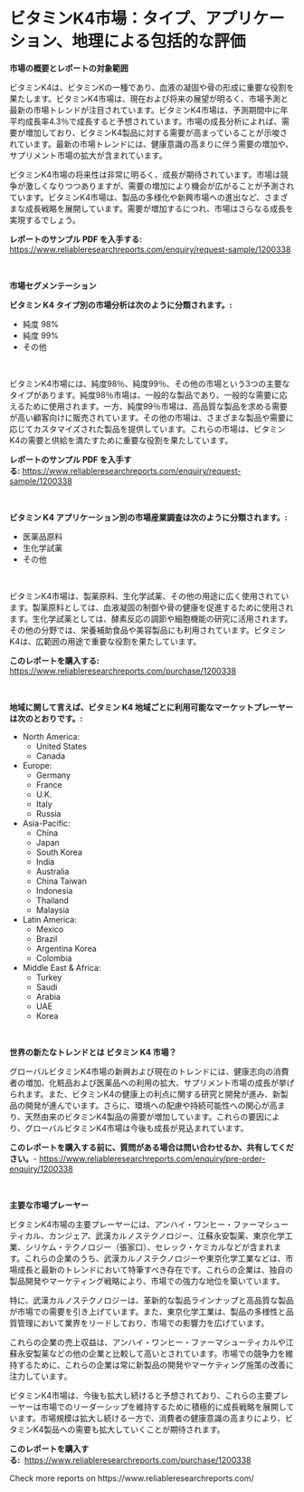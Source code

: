 <p><h1>ビタミンK4市場：タイプ、アプリケーション、地理による包括的な評価</h1></p><p><strong>市場の概要とレポートの対象範囲</strong></p>
<p><p>ビタミンK4は、ビタミンKの一種であり、血液の凝固や骨の形成に重要な役割を果たします。ビタミンK4市場は、現在および将来の展望が明るく、市場予測と最新の市場トレンドが注目されています。ビタミンK4市場は、予測期間中に年平均成長率4.3％で成長すると予想されています。市場の成長分析によれば、需要が増加しており、ビタミンK4製品に対する需要が高まっていることが示唆されています。最新の市場トレンドには、健康意識の高まりに伴う需要の増加や、サプリメント市場の拡大が含まれています。</p><p>ビタミンK4市場の将来性は非常に明るく、成長が期待されています。市場は競争が激しくなりつつありますが、需要の増加により機会が広がることが予測されています。ビタミンK4市場は、製品の多様化や新興市場への進出など、さまざまな成長戦略を展開しています。需要が増加するにつれ、市場はさらなる成長を実現するでしょう。</p></p>
<p><strong>レポートのサンプル PDF を入手する:</strong> <a href="https://www.reliableresearchreports.com/enquiry/request-sample/1200338">https://www.reliableresearchreports.com/enquiry/request-sample/1200338</a></p>
<p>&nbsp;</p>
<p><strong>市場セグメンテーション</strong></p>
<p><strong>ビタミン K4 タイプ別の市場分析は次のように分類されます。:</strong></p>
<p><ul><li>純度 98%</li><li>純度 99%</li><li>その他</li></ul></p>
<p>&nbsp;</p>
<p><p>ビタミンK4市場には、純度98％、純度99％、その他の市場という3つの主要なタイプがあります。純度98％市場は、一般的な製品であり、一般的な需要に応えるために使用されます。一方、純度99％市場は、高品質な製品を求める需要が高い顧客向けに販売されています。その他の市場は、さまざまな製品や需要に応じてカスタマイズされた製品を提供しています。これらの市場は、ビタミンK4の需要と供給を満たすために重要な役割を果たしています。</p></p>
<p><strong>レポートのサンプル PDF を入手する:</strong>&nbsp;<a href="https://www.reliableresearchreports.com/enquiry/request-sample/1200338">https://www.reliableresearchreports.com/enquiry/request-sample/1200338</a></p>
<p>&nbsp;</p>
<p><strong> ビタミン K4 アプリケーション別の市場産業調査は次のように分類されます。:</strong></p>
<p><ul><li>医薬品原料</li><li>生化学試薬</li><li>その他</li></ul></p>
<p>&nbsp;</p>
<p><p>ビタミンK4市場は、製薬原料、生化学試薬、その他の用途に広く使用されています。製薬原料としては、血液凝固の制御や骨の健康を促進するために使用されます。生化学試薬としては、酵素反応の調節や細胞機能の研究に活用されます。その他の分野では、栄養補助食品や美容製品にも利用されています。ビタミンK4は、広範囲の用途で重要な役割を果たしています。</p></p>
<p><strong>このレポートを購入する:</strong>&nbsp; <a href="https://www.reliableresearchreports.com/purchase/1200338">https://www.reliableresearchreports.com/purchase/1200338</a></p>
<p>&nbsp;</p>
<p><strong>地域に関して言えば、ビタミン K4 地域ごとに利用可能なマーケットプレーヤーは次のとおりです。:</strong></p>
<p><ul>
    <li>
        North America:
        <ul>
            <li>United States</li>
            <li>Canada</li>
        </ul>
    </li>
    <li>
        Europe:
        <ul>
            <li>Germany</li>
            <li>France</li>
            <li>U.K.</li>
            <li>Italy</li>
            <li>Russia</li>
        </ul>
    </li>
    <li>
        Asia-Pacific:
        <ul>
            <li>China</li>
            <li>Japan</li>
            <li>South Korea</li>
            <li>India</li>
            <li>Australia</li>
            <li>China Taiwan</li>
            <li>Indonesia</li>
            <li>Thailand</li>
            <li>Malaysia</li>
        </ul>
    </li>
    <li>
        Latin America:
        <ul>
            <li>Mexico</li>
            <li>Brazil</li>
            <li>Argentina Korea</li>
            <li>Colombia</li>
        </ul>
    </li>
    <li>
        Middle East & Africa:
        <ul>
            <li>Turkey</li>
            <li>Saudi</li>
            <li>Arabia</li>
            <li>UAE</li>
            <li>Korea</li>
        </ul>
    </li>
    </ul></p>
<p>&nbsp;</p>
<p><strong>世界の新たなトレンドとは ビタミン K4 市場？</strong></p>
<p><p>グローバルビタミンK4市場の新興および現在のトレンドには、健康志向の消費者の増加、化粧品および医薬品への利用の拡大、サプリメント市場の成長が挙げられます。また、ビタミンK4の健康上の利点に関する研究と開発が進み、新製品の開発が進んでいます。さらに、環境への配慮や持続可能性への関心が高まり、天然由来のビタミンK4製品の需要が増加しています。これらの要因により、グローバルビタミンK4市場は今後も成長が見込まれています。</p></p>
<p><strong>このレポートを購入する前に、質問がある場合は問い合わせるか、共有してください。</strong>- <a href="https://www.reliableresearchreports.com/enquiry/pre-order-enquiry/1200338">https://www.reliableresearchreports.com/enquiry/pre-order-enquiry/1200338</a></p>
<p>&nbsp;</p>
<p><strong>主要な市場プレーヤー</strong></p>
<p><p>ビタミンK4市場の主要プレーヤーには、アンハイ・ワンヒー・ファーマシューティカル、カンジェア、武漢カルノステクノロジー、江蘇永安製薬、東京化学工業、シリケム・テクノロジー（張家口）、セレック・ケミカルなどが含まれます。これらの企業のうち、武漢カルノステクノロジーや東京化学工業などは、市場成長と最新のトレンドにおいて特筆すべき存在です。これらの企業は、独自の製品開発やマーケティング戦略により、市場での強力な地位を築いています。</p><p>特に、武漢カルノステクノロジーは、革新的な製品ラインナップと高品質な製品が市場での需要を引き上げています。また、東京化学工業は、製品の多様性と品質管理において業界をリードしており、市場での影響力を広げています。</p><p>これらの企業の売上収益は、アンハイ・ワンヒー・ファーマシューティカルや江蘇永安製薬などの他の企業と比較して高いとされています。市場での競争力を維持するために、これらの企業は常に新製品の開発やマーケティング施策の改善に注力しています。</p><p>ビタミンK4市場は、今後も拡大し続けると予想されており、これらの主要プレーヤーは市場でのリーダーシップを維持するために積極的に成長戦略を展開しています。市場規模は拡大し続ける一方で、消費者の健康意識の高まりにより、ビタミンK4製品への需要も拡大していくことが期待されます。</p></p>
<p><strong>このレポートを購入する:</strong>&nbsp;&nbsp;<a href="https://www.reliableresearchreports.com/purchase/1200338">https://www.reliableresearchreports.com/purchase/1200338</a></p>
<p>Check more reports on https://www.reliableresearchreports.com/</p>